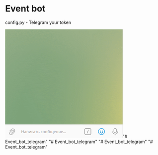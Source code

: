 # Event bot
config.py - Telegram your token

![preview](preview.gif)"# Event_bot_telegram" 
"# Event_bot_telegram" 
"# Event_bot_telegram" 
"# Event_bot_telegram" 
